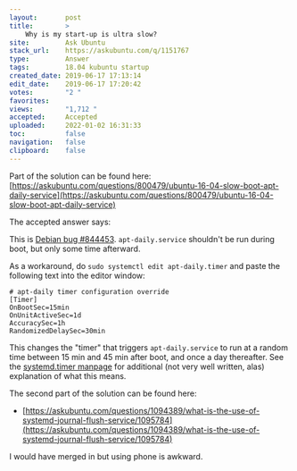 ```yaml
---
layout:       post
title:        >
    Why is my start-up is ultra slow?
site:         Ask Ubuntu
stack_url:    https://askubuntu.com/q/1151767
type:         Answer
tags:         18.04 kubuntu startup
created_date: 2019-06-17 17:13:14
edit_date:    2019-06-17 17:20:42
votes:        "2 "
favorites:    
views:        "1,712 "
accepted:     Accepted
uploaded:     2022-01-02 16:31:33
toc:          false
navigation:   false
clipboard:    false
---
```


Part of the solution can be found here: [https://askubuntu.com/questions/800479/ubuntu-16-04-slow-boot-apt-daily-service](https://askubuntu.com/questions/800479/ubuntu-16-04-slow-boot-apt-daily-service)

The accepted answer says:

This is [Debian bug #844453](https://bugs.debian.org/cgi-bin/bugreport.cgi?bug=844453).  `apt-daily.service` shouldn't be run during boot, but only some time afterward.

As a workaround, do `sudo systemctl edit apt-daily.timer` and paste the following text into the editor window:

``` 
# apt-daily timer configuration override
[Timer]
OnBootSec=15min
OnUnitActiveSec=1d
AccuracySec=1h
RandomizedDelaySec=30min

```

This changes the "timer" that triggers `apt-daily.service` to run at a random time between 15 min and 45 min after boot, and once a day thereafter.  See the [systemd.timer manpage](http://man7.org/linux/man-pages/man5/systemd.timer.5.html) for additional (not very well written, alas) explanation of what this means.

The second part of the solution can be found here:

- [https://askubuntu.com/questions/1094389/what-is-the-use-of-systemd-journal-flush-service/1095784](https://askubuntu.com/questions/1094389/what-is-the-use-of-systemd-journal-flush-service/1095784)

I would have merged in but using phone is awkward.

